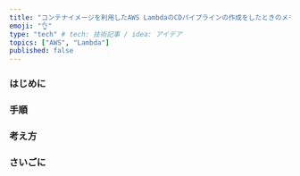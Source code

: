 ```yaml
---
title: "コンテナイメージを利用したAWS LambdaのCDパイプラインの作成をしたときのメモ"
emoji: "👌"
type: "tech" # tech: 技術記事 / idea: アイデア
topics: ["AWS", "Lambda"]
published: false
---
```


### はじめに

### 手順

### 考え方

### さいごに
